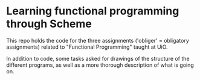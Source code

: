 # Learning functional programming through Scheme
This repo holds the code for the three assignments ('obliger' = obligatory assignments) related to "Functional Programming" taught at UiO. 

In addition to code, some tasks asked for drawings of the structure of the different programs, as well as a more thorough description of what is going on. 
